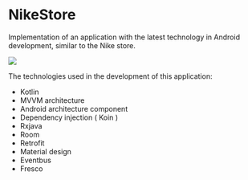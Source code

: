 # NikeStore
Implementation of an application with the latest technology in Android development, similar to the Nike store.

![](https://github.com/EstakiDev/NikeStore/blob/main/NikeS---.gif)

The technologies used in the development of this application:

* Kotlin
* MVVM architecture
* Android architecture component
* Dependency injection ( Koin )
* Rxjava
* Room
* Retrofit
* Material design
* Eventbus
* Fresco
